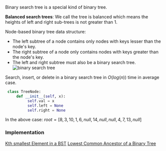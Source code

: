 Binary search tree is a special kind of binary tree.

**Balanced search trees**: We call the tree is balanced which means the heights of left and right sub-trees is not greater than 1.

Node-based binary tree data structure:
- The left subtree of a node contains only nodes with keys lesser than the node's key.
- The right subtree of a node only contains nodes with keys greater than the node's key.
- The left and right subtree must also be a binary search tree.
![binary search tree](https://media.geeksforgeeks.org/wp-content/cdn-uploads/20221215114732/bst-21.png)

Search, insert, or delete in a binary search tree in $O(log(n))$ time in average case.
```python
 class TreeNode:
	 def __init__(self, x):
		  self.val = x
		  self.left = None
		  self.right = None
```
In the above case:
$root = [8,3,10,1,6,null,14,null,null,4,7,13,null]$
### Implementation

[Kth smallest Element in a BST](https://leetcode.com/problems/kth-smallest-element-in-a-bst/submissions/)
[Lowest Common Ancestor of a Binary Tree](https://leetcode.com/problems/lowest-common-ancestor-of-a-binary-tree/)
